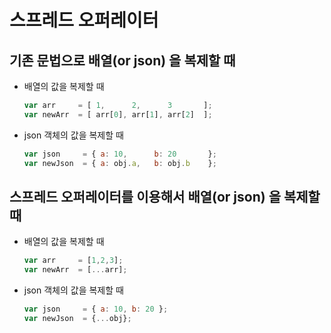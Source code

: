 # 스프레드 오퍼레이터

## 기존 문법으로 배열(or json) 을 복제할 때

- 배열의 값을 복제할 때
    ```js
    var arr     = [ 1,      2,      3       ];
    var newArr  = [ arr[0], arr[1], arr[2]  ];
    ```
- json 객체의 값을 복제할 때
    ```js
    var json     = { a: 10,      b: 20       };
    var newJson  = { a: obj.a,   b: obj.b    };
    ```

## 스프레드 오퍼레이터를 이용해서 배열(or json) 을 복제할 때
- 배열의 값을 복제할 때
    ```js
    var arr     = [1,2,3];
    var newArr  = [...arr];
    ```
- json 객체의 값을 복제할 때
    ```js
    var json     = { a: 10, b: 20 };
    var newJson  = {...obj};
    ```